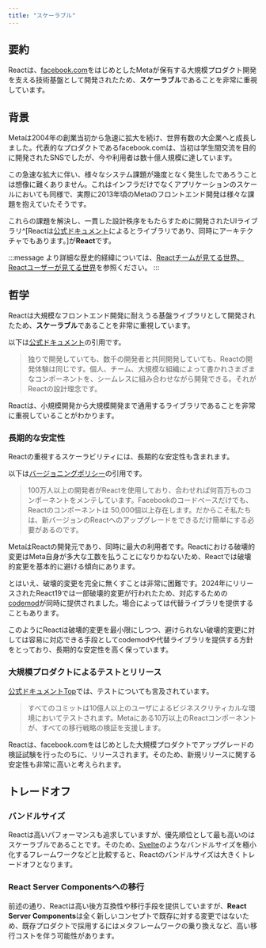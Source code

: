 ```yaml
---
title: "スケーラブル"
---
```


## 要約

Reactは、[facebook.com](https://www.facebook.com/)をはじめとしたMetaが保有する大規模プロダクト開発を支える技術基盤として開発されたため、**スケーラブル**であることを非常に重視しています。

## 背景

Metaは2004年の創業当初から急速に拡大を続け、世界有数の大企業へと成長しました。代表的なプロダクトであるfacebook.comは、当初は学生間交流を目的に開発されたSNSでしたが、今や利用者は数十億人規模に達しています。

この急速な拡大に伴い、様々なシステム課題が幾度となく発生したであろうことは想像に難くありません。これはインフラだけでなくアプリケーションのスケールにおいても同様で、実際に2013年頃のMetaのフロントエンド開発は様々な課題を抱えていたそうです。

これらの課題を解決し、一貫した設計秩序をもたらすために開発されたUIライブラリ^[Reactは[公式ドキュメント](https://ja.react.dev/)によるとライブラリであり、同時にアーキテクチャでもあります。]が**React**です。

:::message
より詳細な歴史的経緯については、[Reactチームが見てる世界、Reactユーザーが見てる世界](https://zenn.dev/akfm/articles/react-team-vision)を参照ください。
:::

## 哲学

Reactは大規模なフロントエンド開発に耐えうる基盤ライブラリとして開発されたため、**スケーラブル**であることを非常に重視しています。

以下は[公式ドキュメント](https://ja.react.dev/)の引用です。

> 独りで開発していても、数千の開発者と共同開発していても、Reactの開発体験は同じです。個人、チーム、大規模な組織によって書かれさまざまなコンポーネントを、シームレスに組み合わせながら開発できる。それがReactの設計理念です。

Reactは、小規模開発から大規模開発まで通用するライブラリであることを非常に重視していることがわかります。

### 長期的な安定性

Reactの重視するスケーラビリティには、長期的な安定性も含まれます。

以下は[バージョニングポリシー](https://ja.react.dev/community/versioning-policy#commitment-to-stability)の引用です。

> 100万人以上の開発者がReactを使用しており、合わせれば何百万ものコンポーネントをメンテしています。Facebookのコードベースだけでも、Reactのコンポーネントは 50,000個以上存在します。だからこそ私たちは、新バージョンのReactへのアップグレードをできるだけ簡単にする必要があるのです。

MetaはReactの開発元であり、同時に最大の利用者です。Reactにおける破壊的変更はMeta自身が多大な工数を払うことになりかねないため、Reactでは破壊的変更を基本的に避ける傾向にあります。

とはいえ、破壊的変更を完全に無くすことは非常に困難です。2024年にリリースされたReact19では一部破壊的変更が行われたため、対応するための[codemod](https://ja.react.dev/blog/2024/04/25/react-19-upgrade-guide#codemods)が同時に提供されました。場合によっては代替ライブラリを提供することもあります。

このようにReactは破壊的変更を最小限にしつつ、避けられない破壊的変更に対しては容易に対応できる手段としてcodemodや代替ライブラリを提供する方針をとっており、長期的な安定性を高く保っています。

### 大規模プロダクトによるテストとリリース

[公式ドキュメントTop](https://ja.react.dev/)では、テストについても言及されています。

> すべてのコミットは10億人以上のユーザによるビジネスクリティカルな環境においてテストされます。Metaにある10万以上のReactコンポーネントが、すべての移行戦略の検証を支援します。

Reactは、facebook.comをはじめとした大規模プロダクトでアップグレードの検証試験を行ったのちに、リリースされます。そのため、新規リリースに関する安定性も非常に高いと考えられます。

## トレードオフ

### バンドルサイズ

Reactは高いパフォーマンスも追求していますが、優先順位として最も高いのはスケーラブルであることです。そのため、[Svelte](https://svelte.jp/)のようなバンドルサイズを極小化するフレームワークなどと比較すると、Reactのバンドルサイズは大きくトレードオフとなります。

### React Server Componentsへの移行

前述の通り、Reactは高い後方互換性や移行手段を提供していますが、**React Server Components**は全く新しいコンセプトで既存に対する変更ではないため、既存プロダクトで採用するにはメタフレームワークの乗り換えなど、高い移行コストを伴う可能性があります。

